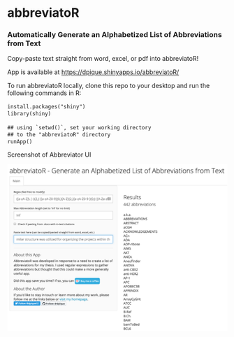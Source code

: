 # abbreviatoR
### Automatically Generate an Alphabetized List of Abbreviations from Text

Copy-paste text straight from word, excel, or pdf into abbreviatoR! 

App is available at https://dpique.shinyapps.io/abbreviatoR/

To run abbreviatoR locally, clone this repo to your desktop and run the following commands in R:

```
install.packages("shiny")
library(shiny)

## using `setwd()`, set your working directory 
## to the "abbreviatoR" directory 
runApp()

```
Screenshot of Abbreviator UI

![](abbreviator-ui.png)
